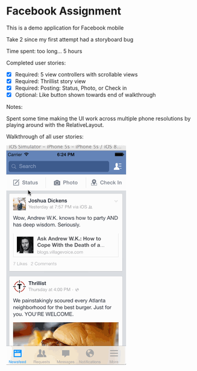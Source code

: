 # Facebook Assignment

This is a demo application for Facebook mobile

Take 2 since my first attempt had a storyboard bug

Time spent: too long... 5 hours

Completed user stories:

 * [x] Required: 5 view controllers with scrollable views 
 * [x] Required: Thrillist story view 
 * [x] Required: Posting: Status, Photo, or Check in
 * [x] Optional: Like button shown towards end of walkthrough
 
Notes:

Spent some time making the UI work across multiple phone resolutions by playing around with the RelativeLayout.

Walkthrough of all user stories:

![Video Walkthrough](Facebook.gif)
